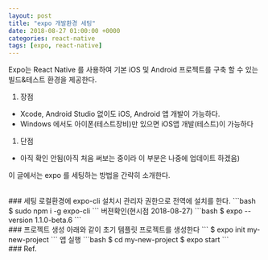 ```yaml
---
layout: post
title: "expo 개발환경 세팅"
date: 2018-08-27 01:00:00 +0000
categories: react-native
tags: [expo, react-native]
---
```

Expo는 React Native 를 사용하여 기본 iOS 및 Android 프로젝트를 구축 할 수 있는 빌드&테스트 환경을 제공한다. 
1. 장점
- Xcode, Android Studio 없이도 iOS, Android 앱 개발이 가능하다.
- Windows 에서도 아이폰(테스트장비)만 있으면 iOS앱 개발(테스트)이 가능하다
1. 단점
- 아직 확인 안됨(아직 처음 써보는 중이라 이 부분은 나중에 업데이트 하겠음)

이 글에서는 expo 를 세팅하는 방법을 간략히 소개한다.

<br>
### 세팅
로컬환경에 expo-cli 설치시 관리자 권한으로 전역에 설치를 한다.
```bash
$ sudo npm i -g expo-cli
```
버젼확인(현시점 2018-08-27)
```bash
$ expo --version
1.1.0-beta.6
```


<br>
### 프로젝트 생성
아래와 같이 초기 템플릿 프로젝트를 생성한다
```
$ expo init my-new-project
```
앱 실행
```bash
$ cd my-new-project
$ expo start
```


<br>
### Ref.
<https://expo.io/learn>

